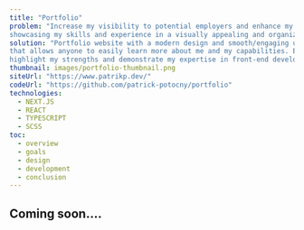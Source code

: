 ```yaml
---
title: "Portfolio"
problem: "Increase my visibility to potential employers and enhance my chances of getting hired by 
showcasing my skills and experience in a visually appealing and organized manner."
solution: "Portfolio website with a modern design and smooth/engaging user experience, 
that allows anyone to easily learn more about me and my capabilities. Each section is designed to 
highlight my strengths and demonstrate my expertise in front-end development."
thumbnail: images/portfolio-thumbnail.png
siteUrl: "https://www.patrikp.dev/"
codeUrl: "https://github.com/patrick-potocny/portfolio"
technologies:
  - NEXT.JS
  - REACT
  - TYPESCRIPT
  - SCSS
toc: 
  - overview
  - goals
  - design
  - development
  - conclusion
---
```


## Coming soon....